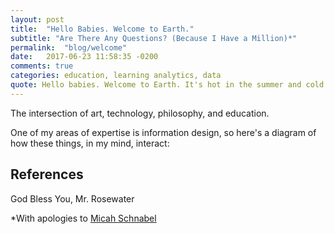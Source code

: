 ```yaml
---
layout: post
title:  "Hello Babies. Welcome to Earth."
subtitle: "Are There Any Questions? (Because I Have a Million)*"
permalink:  "blog/welcome"
date:   2017-06-23 11:58:35 -0200
comments: true
categories: education, learning analytics, data
quote: Hello babies. Welcome to Earth. It's hot in the summer and cold in the winter. It's round and wet and crowded. On the outside, babies, you've got a hundred years here. There's only one rule that I know of, babies - "God damn it, you've got to be kind.” - Kurt Vonnegut, Jr. (1965)
---
```


The intersection of art, technology, philosophy, and education.

One of my areas of expertise is information design, so here's a diagram of how these things, in my mind, interact:

## References

God Bless You, Mr. Rosewater 

*With apologies to [Micah Schnabel](https://micahschnabel.bandcamp.com/track/are-there-any-questions-2)